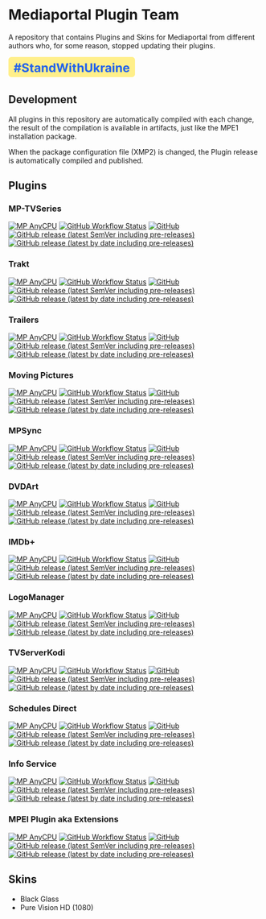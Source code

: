 # Mediaportal Plugin Team

A repository that contains Plugins and Skins for Mediaportal from different authors who, for some reason, stopped updating their plugins.

[![StandWithUkraine](https://raw.githubusercontent.com/vshymanskyy/StandWithUkraine/main/badges/StandWithUkraine.svg)](https://github.com/vshymanskyy/StandWithUkraine/blob/main/docs/README.md)

## Development

All plugins in this repository are automatically compiled with each change, the result of the compilation is available in artifacts, just like the MPE1 installation package.

When the package configuration file (XMP2) is changed, the Plugin release is automatically compiled and published.

## Plugins

### MP-TVSeries

[![MP AnyCPU](https://img.shields.io/badge/MP-AnyCPU-blue?logo=windows&logoColor=white)](https://github.com/Mediaportal-Plugin-Team/mptvseries/releases)
[![GitHub Workflow Status](https://img.shields.io/github/actions/workflow/status/Mediaportal-Plugin-Team/mptvseries/build.yml?logo=github)](https://github.com/Mediaportal-Plugin-Team/mptvseries/actions)
[![GitHub](https://img.shields.io/github/license/Mediaportal-Plugin-Team/mptvseries?color=blue)](https://github.com/Mediaportal-Plugin-Team/mptvseries/blob/master/LICENSE)
[![GitHub release (latest SemVer including pre-releases)](https://img.shields.io/github/v/release/Mediaportal-Plugin-Team/mptvseries?include_prereleases)](https://github.com/Mediaportal-Plugin-Team/mptvseries/releases)
[![GitHub release (latest by date including pre-releases)](https://img.shields.io/github/downloads-pre/Mediaportal-Plugin-Team/mptvseries/latest/total?label=release@downloads)](https://github.com/Mediaportal-Plugin-Team/mptvseries/releases)

### Trakt

[![MP AnyCPU](https://img.shields.io/badge/MP-AnyCPU-blue?logo=windows&logoColor=white)](https://github.com/Mediaportal-Plugin-Team/Trakt-for-Mediaportal/releases)
[![GitHub Workflow Status](https://img.shields.io/github/actions/workflow/status/Mediaportal-Plugin-Team/Trakt-for-Mediaportal/build.yml?logo=github)](https://github.com/Mediaportal-Plugin-Team/Trakt-for-Mediaportal/actions)
[![GitHub](https://img.shields.io/github/license/Mediaportal-Plugin-Team/Trakt-for-Mediaportal?color=blue)](https://github.com/Mediaportal-Plugin-Team/Trakt-for-Mediaportal/blob/master/LICENSE)
[![GitHub release (latest SemVer including pre-releases)](https://img.shields.io/github/v/release/Mediaportal-Plugin-Team/Trakt-for-Mediaportal?include_prereleases)](https://github.com/Mediaportal-Plugin-Team/Trakt-for-Mediaportal/releases)
[![GitHub release (latest by date including pre-releases)](https://img.shields.io/github/downloads-pre/Mediaportal-Plugin-Team/Trakt-for-Mediaportal/latest/total?label=release@downloads)](https://github.com/Mediaportal-Plugin-Team/Trakt-for-Mediaportal/releases)

### Trailers

[![MP AnyCPU](https://img.shields.io/badge/MP-AnyCPU-blue?logo=windows&logoColor=white)](https://github.com/Mediaportal-Plugin-Team/Trailers/releases)
[![GitHub Workflow Status](https://img.shields.io/github/actions/workflow/status/Mediaportal-Plugin-Team/Trailers/build.yml?logo=github)](https://github.com/Mediaportal-Plugin-Team/Trailers/actions)
[![GitHub](https://img.shields.io/github/license/Mediaportal-Plugin-Team/Trailers?color=blue)](https://github.com/Mediaportal-Plugin-Team/Trailers/blob/master/LICENSE)
[![GitHub release (latest SemVer including pre-releases)](https://img.shields.io/github/v/release/Mediaportal-Plugin-Team/Trailers?include_prereleases)](https://github.com/Mediaportal-Plugin-Team/Trailers/releases)
[![GitHub release (latest by date including pre-releases)](https://img.shields.io/github/downloads-pre/Mediaportal-Plugin-Team/Trailers/latest/total?label=release@downloads)](https://github.com/Mediaportal-Plugin-Team/Trailers/releases)

### Moving Pictures

[![MP AnyCPU](https://img.shields.io/badge/MP-AnyCPU-blue?logo=windows&logoColor=white)](https://github.com/Mediaportal-Plugin-Team/moving-pictures/releases)
[![GitHub Workflow Status](https://img.shields.io/github/actions/workflow/status/Mediaportal-Plugin-Team/moving-pictures/build.yml?logo=github)](https://github.com/Mediaportal-Plugin-Team/moving-pictures/actions)
[![GitHub](https://img.shields.io/github/license/Mediaportal-Plugin-Team/moving-pictures?color=blue)](https://github.com/Mediaportal-Plugin-Team/moving-pictures/blob/master/LICENSE)
[![GitHub release (latest SemVer including pre-releases)](https://img.shields.io/github/v/release/Mediaportal-Plugin-Team/moving-pictures?include_prereleases)](https://github.com/Mediaportal-Plugin-Team/moving-pictures/releases)
[![GitHub release (latest by date including pre-releases)](https://img.shields.io/github/downloads-pre/Mediaportal-Plugin-Team/moving-pictures/latest/total?label=release@downloads)](https://github.com/Mediaportal-Plugin-Team/moving-pictures/releases)

### MPSync

[![MP AnyCPU](https://img.shields.io/badge/MP-AnyCPU-blue?logo=windows&logoColor=white)](https://github.com/Mediaportal-Plugin-Team/MPSync/releases)
[![GitHub Workflow Status](https://img.shields.io/github/actions/workflow/status/Mediaportal-Plugin-Team/MPSync/build.yml?logo=github)](https://github.com/Mediaportal-Plugin-Team/MPSync/actions)
[![GitHub](https://img.shields.io/github/license/Mediaportal-Plugin-Team/MPSync?color=blue)](https://github.com/Mediaportal-Plugin-Team/MPSync/blob/master/LICENSE)
[![GitHub release (latest SemVer including pre-releases)](https://img.shields.io/github/v/release/Mediaportal-Plugin-Team/MPSync?include_prereleases)](https://github.com/Mediaportal-Plugin-Team/MPSync/releases)
[![GitHub release (latest by date including pre-releases)](https://img.shields.io/github/downloads-pre/Mediaportal-Plugin-Team/MPSync/latest/total?label=release@downloads)](https://github.com/Mediaportal-Plugin-Team/MPSync/releases)

### DVDArt

[![MP AnyCPU](https://img.shields.io/badge/MP-AnyCPU-blue?logo=windows&logoColor=white)](https://github.com/Mediaportal-Plugin-Team/DVDArt/releases)
[![GitHub Workflow Status](https://img.shields.io/github/actions/workflow/status/Mediaportal-Plugin-Team/DVDArt/build.yml?logo=github)](https://github.com/Mediaportal-Plugin-Team/DVDArt/actions)
[![GitHub](https://img.shields.io/github/license/Mediaportal-Plugin-Team/DVDArt?color=blue)](https://github.com/Mediaportal-Plugin-Team/DVDArt/blob/master/LICENSE)
[![GitHub release (latest SemVer including pre-releases)](https://img.shields.io/github/v/release/Mediaportal-Plugin-Team/DVDArt?include_prereleases)](https://github.com/Mediaportal-Plugin-Team/DVDArt/releases)
[![GitHub release (latest by date including pre-releases)](https://img.shields.io/github/downloads-pre/Mediaportal-Plugin-Team/DVDArt/latest/total?label=release@downloads)](https://github.com/Mediaportal-Plugin-Team/DVDArt/releases)

### IMDb+

[![MP AnyCPU](https://img.shields.io/badge/MP-AnyCPU-blue?logo=windows&logoColor=white)](https://github.com/Mediaportal-Plugin-Team/IMDbPlus/releases)
[![GitHub Workflow Status](https://img.shields.io/github/actions/workflow/status/Mediaportal-Plugin-Team/IMDbPlus/build.yml?logo=github)](https://github.com/Mediaportal-Plugin-Team/IMDbPlus/actions)
[![GitHub](https://img.shields.io/github/license/Mediaportal-Plugin-Team/IMDbPlus?color=blue)](https://github.com/Mediaportal-Plugin-Team/IMDbPlus/blob/master/LICENSE)
[![GitHub release (latest SemVer including pre-releases)](https://img.shields.io/github/v/release/Mediaportal-Plugin-Team/IMDbPlus?include_prereleases)](https://github.com/Mediaportal-Plugin-Team/IMDbPlus/releases)
[![GitHub release (latest by date including pre-releases)](https://img.shields.io/github/downloads-pre/Mediaportal-Plugin-Team/IMDbPlus/latest/total?label=release@downloads)](https://github.com/Mediaportal-Plugin-Team/IMDbPlus/releases)

### LogoManager

[![MP AnyCPU](https://img.shields.io/badge/MP-AnyCPU-blue?logo=windows&logoColor=white)](https://github.com/Mediaportal-Plugin-Team/LogoManager/releases)
[![GitHub Workflow Status](https://img.shields.io/github/actions/workflow/status/Mediaportal-Plugin-Team/LogoManager/build.yml?logo=github)](https://github.com/Mediaportal-Plugin-Team/LogoManager/actions)
[![GitHub](https://img.shields.io/github/license/Mediaportal-Plugin-Team/LogoManager?color=blue)](https://github.com/Mediaportal-Plugin-Team/LogoManager/blob/master/LICENSE)
[![GitHub release (latest SemVer including pre-releases)](https://img.shields.io/github/v/release/Mediaportal-Plugin-Team/LogoManager?include_prereleases)](https://github.com/Mediaportal-Plugin-Team/LogoManager/releases)
[![GitHub release (latest by date including pre-releases)](https://img.shields.io/github/downloads-pre/Mediaportal-Plugin-Team/LogoManager/latest/total?label=release@downloads)](https://github.com/Mediaportal-Plugin-Team/LogoManager/releases)

### TVServerKodi

[![MP AnyCPU](https://img.shields.io/badge/MP-AnyCPU-blue?logo=windows&logoColor=white)](https://github.com/Mediaportal-Plugin-Team/TVServerKodi/releases)
[![GitHub Workflow Status](https://img.shields.io/github/actions/workflow/status/Mediaportal-Plugin-Team/TVServerKodi/build.yml?logo=github)](https://github.com/Mediaportal-Plugin-Team/TVServerKodi/actions)
[![GitHub](https://img.shields.io/github/license/Mediaportal-Plugin-Team/TVServerKodi?color=blue)](https://github.com/Mediaportal-Plugin-Team/TVServerKodi/blob/master/LICENSE)
[![GitHub release (latest SemVer including pre-releases)](https://img.shields.io/github/v/release/Mediaportal-Plugin-Team/TVServerKodi?include_prereleases)](https://github.com/Mediaportal-Plugin-Team/TVServerKodi/releases)
[![GitHub release (latest by date including pre-releases)](https://img.shields.io/github/downloads-pre/Mediaportal-Plugin-Team/TVServerKodi/latest/total?label=release@downloads)](https://github.com/Mediaportal-Plugin-Team/TVServerKodi/releases)

### Schedules Direct

[![MP AnyCPU](https://img.shields.io/badge/MP-AnyCPU-blue?logo=windows&logoColor=white)](https://github.com/Mediaportal-Plugin-Team/mediaportal-schedulesdirect/releases)
[![GitHub Workflow Status](https://img.shields.io/github/actions/workflow/status/Mediaportal-Plugin-Team/mediaportal-schedulesdirect/build.yml?logo=github)](https://github.com/Mediaportal-Plugin-Team/mediaportal-schedulesdirect/actions)
[![GitHub](https://img.shields.io/github/license/Mediaportal-Plugin-Team/mediaportal-schedulesdirect?color=blue)](https://github.com/Mediaportal-Plugin-Team/mediaportal-schedulesdirect/blob/master/LICENSE)
[![GitHub release (latest SemVer including pre-releases)](https://img.shields.io/github/v/release/Mediaportal-Plugin-Team/mediaportal-schedulesdirect?include_prereleases)](https://github.com/Mediaportal-Plugin-Team/mediaportal-schedulesdirect/releases)
[![GitHub release (latest by date including pre-releases)](https://img.shields.io/github/downloads-pre/Mediaportal-Plugin-Team/mediaportal-schedulesdirect/latest/total?label=release@downloads)](https://github.com/Mediaportal-Plugin-Team/mediaportal-schedulesdirect/releases)

### Info Service

[![MP AnyCPU](https://img.shields.io/badge/MP-AnyCPU-blue?logo=windows&logoColor=white)](https://github.com/Mediaportal-Plugin-Team/InfoService/releases)
[![GitHub Workflow Status](https://img.shields.io/github/actions/workflow/status/Mediaportal-Plugin-Team/InfoService/build.yml?logo=github)](https://github.com/Mediaportal-Plugin-Team/InfoService/actions)
[![GitHub](https://img.shields.io/github/license/Mediaportal-Plugin-Team/InfoService?color=blue)](https://github.com/Mediaportal-Plugin-Team/InfoService/blob/master/LICENSE)
[![GitHub release (latest SemVer including pre-releases)](https://img.shields.io/github/v/release/Mediaportal-Plugin-Team/InfoService?include_prereleases)](https://github.com/Mediaportal-Plugin-Team/InfoService/releases)
[![GitHub release (latest by date including pre-releases)](https://img.shields.io/github/downloads-pre/Mediaportal-Plugin-Team/InfoService/latest/total?label=release@downloads)](https://github.com/Mediaportal-Plugin-Team/InfoService/releases)

### MPEI Plugin aka Extensions

[![MP AnyCPU](https://img.shields.io/badge/MP-AnyCPU-blue?logo=windows&logoColor=white)](https://github.com/Mediaportal-Plugin-Team/mpei-plugin/releases)
[![GitHub Workflow Status](https://img.shields.io/github/actions/workflow/status/Mediaportal-Plugin-Team/mpei-plugin/build.yml?logo=github)](https://github.com/Mediaportal-Plugin-Team/mpei-plugin/actions)
[![GitHub](https://img.shields.io/github/license/Mediaportal-Plugin-Team/mpei-plugin?color=blue)](https://github.com/Mediaportal-Plugin-Team/mpei-plugin/blob/master/LICENSE)
[![GitHub release (latest SemVer including pre-releases)](https://img.shields.io/github/v/release/Mediaportal-Plugin-Team/mpei-plugin?include_prereleases)](https://github.com/Mediaportal-Plugin-Team/mpei-plugin/releases)
[![GitHub release (latest by date including pre-releases)](https://img.shields.io/github/downloads-pre/Mediaportal-Plugin-Team/mpei-plugin/latest/total?label=release@downloads)](https://github.com/Mediaportal-Plugin-Team/mpei-plugin/releases)

## Skins

- Black Glass
- Pure Vision HD (1080)
